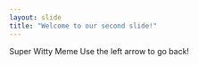 ```yaml
---
layout: slide
title: "Welcome to our second slide!"
---
```

Super Witty Meme
Use the left arrow to go back!
